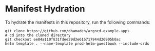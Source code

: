 # Manifest Hydration

To hydrate the manifests in this repository, run the following commands:

```shell
git clone https://github.com/ohamadeh/argocd-example-apps
# cd into the cloned directory
git checkout ee84a110f831fdee29d3e616717944d26905b0ac
helm template . --name-template prod-helm-guestbook --include-crds
```
